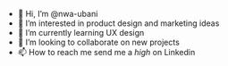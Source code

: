 - 👋 Hi, I’m @nwa-ubani
- 👀 I’m interested in product design and marketing ideas
- 🌱 I’m currently learning UX design
- 💞️ I’m looking to collaborate on new projects
- 📫 How to reach me send me a *high* on Linkedin

<!---
nwa-ubani/nwa-ubani is a ✨ special ✨ repository because its `README.md` (this file) appears on your GitHub profile.
You can click the Preview link to take a look at your changes.
--->
